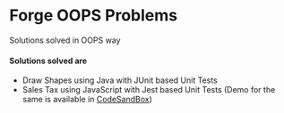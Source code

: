 # Forge OOPS Problems
Solutions solved in OOPS way

#### Solutions solved are
* Draw Shapes using Java with JUnit based Unit Tests
* Sales Tax using JavaScript with Jest based Unit Tests (Demo for the same is available in [CodeSandBox](https://codesandbox.io/s/inspiring-elion-u25pe?file=/src/sales/SalesTaxCalculator.js))
